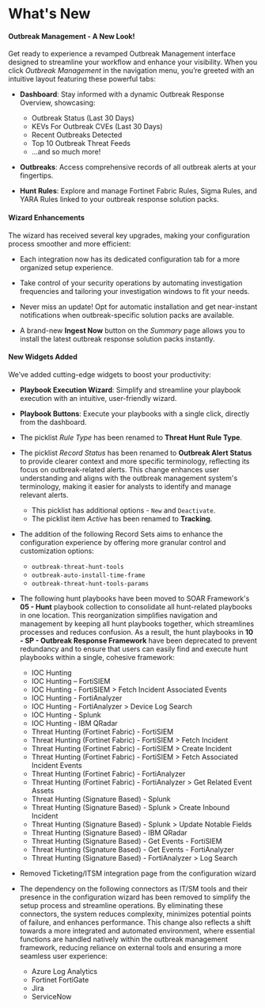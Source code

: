 # What's New

#### Outbreak Management - A New Look!

Get ready to experience a revamped Outbreak Management interface designed to streamline your workflow and enhance your visibility. When you click *Outbreak Management* in the navigation menu, you’re greeted with an intuitive layout featuring these powerful tabs:

- **Dashboard**: Stay informed with a dynamic Outbreak Response Overview, showcasing:
    - Outbreak Status (Last 30 Days)
    - KEVs For Outbreak CVEs (Last 30 Days)
    - Recent Outbreaks Detected
    - Top 10 Outbreak Threat Feeds
    - …and so much more!

- **Outbreaks**: Access comprehensive records of all outbreak alerts at your fingertips.

- **Hunt Rules**: Explore and manage Fortinet Fabric Rules, Sigma Rules, and YARA Rules linked to your outbreak response solution packs.

#### Wizard Enhancements

The wizard has received several key upgrades, making your configuration process smoother and more efficient:

- Each integration now has its dedicated configuration tab for a more organized setup experience.
  
- Take control of your security operations by automating investigation frequencies and tailoring your investigation windows to fit your needs.
  
- Never miss an update! Opt for automatic installation and get near-instant notifications when outbreak-specific solution packs are available.

- A brand-new **Ingest Now** button on the *Summary* page allows you to install the latest outbreak response solution packs instantly.

#### New Widgets Added

We’ve added cutting-edge widgets to boost your productivity:

- **Playbook Execution Wizard**: Simplify and streamline your playbook execution with an intuitive, user-friendly wizard.

- **Playbook Buttons**: Execute your playbooks with a single click, directly from the dashboard.

- The picklist *Rule Type* has been renamed to **Threat Hunt Rule Type**.

- The picklist *Record Status* has been renamed to **Outbreak Alert Status** to provide clearer context and more specific terminology, reflecting its focus on outbreak-related alerts. This change enhances user understanding and aligns with the outbreak management system's terminology, making it easier for analysts to identify and manage relevant alerts.
    - This picklist has additional options - `New` and `Deactivate`.
    - The picklist item *Active* has been renamed to **Tracking**.

- The addition of the following Record Sets aims to enhance the configuration experience by offering more granular control and customization options:
    - `outbreak-threat-hunt-tools`
    - `outbreak-auto-install-time-frame`
    - `outbreak-threat-hunt-tools-params`

- The following hunt playbooks have been moved to SOAR Framework's **05 - Hunt** playbook collection to consolidate all hunt-related playbooks in one location. This reorganization simplifies navigation and management by keeping all hunt playbooks together, which streamlines processes and reduces confusion. As a result, the hunt playbooks in **10 - SP - Outbreak Response Framework** have been deprecated to prevent redundancy and to ensure that users can easily find and execute hunt playbooks within a single, cohesive framework:

    - IOC Hunting
    - IOC Hunting – FortiSIEM
    - IOC Hunting - FortiSIEM > Fetch Incident Associated Events
    - IOC Hunting - FortiAnalyzer
    - IOC Hunting - FortiAnalyzer > Device Log Search
    - IOC Hunting - Splunk
    - IOC Hunting - IBM QRadar
    - Threat Hunting (Fortinet Fabric) - FortiSIEM
    - Threat Hunting (Fortinet Fabric) - FortiSIEM > Fetch Incident
    - Threat Hunting (Fortinet Fabric) - FortiSIEM > Create Incident
    - Threat Hunting (Fortinet Fabric) - FortiSIEM > Fetch Associated Incident Events
    - Threat Hunting (Fortinet Fabric) - FortiAnalyzer
    - Threat Hunting (Fortinet Fabric) - FortiAnalyzer > Get Related Event Assets
    - Threat Hunting (Signature Based) - Splunk
    - Threat Hunting (Signature Based) - Splunk > Create Inbound Incident
    - Threat Hunting (Signature Based) - Splunk > Update Notable Fields
    - Threat Hunting (Signature Based) - IBM QRadar
    - Threat Hunting (Signature Based) - Get Events - FortiSIEM
    - Threat Hunting (Signature Based) - Get Events - FortiAnalyzer
    - Threat Hunting (Signature Based)  - FortiAnalyzer > Log Search

- Removed Ticketing/ITSM integration page from the configuration wizard

- The dependency on the following connectors as IT/SM tools and their presence in the configuration wizard has been removed to simplify the setup process and streamline operations. By eliminating these connectors, the system reduces complexity, minimizes potential points of failure, and enhances performance. This change also reflects a shift towards a more integrated and automated environment, where essential functions are handled natively within the outbreak management framework, reducing reliance on external tools and ensuring a more seamless user experience:
    - Azure Log Analytics
    - Fortinet FortiGate
    - Jira
    - ServiceNow